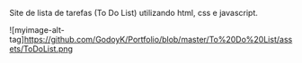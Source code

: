 Site de lista de tarefas (To Do List) utilizando html, css e javascript. 

![myimage-alt-tag]https://github.com/GodoyK/Portfolio/blob/master/To%20Do%20List/assets/ToDoList.png
